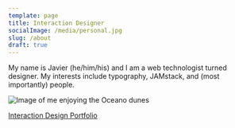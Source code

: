 ```yaml
---
template: page
title: Interaction Designer
socialImage: /media/personal.jpg
slug: /about
draft: true
---
```


My name is Javier (he/him/his) and I am a web technologist turned designer. My interests include typography, JAMstack, and (most importantly) people.

![Image of me enjoying the Oceano dunes](/media/personal.jpg)

[Interaction Design Portfolio](https://javiergarcia.io)